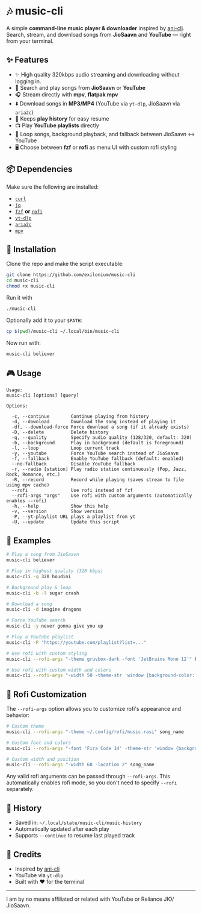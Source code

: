 # 🎶 music-cli

A simple **command-line music player & downloader** inspired by [ani-cli](https://github.com/pystardust/ani-cli).
Search, stream, and download songs from **JioSaavn** and **YouTube** — right from your terminal.

## ✨ Features

* ✨ High quality 320kbps audio streaming and downloading without logging in.
* 🔎 Search and play songs from **JioSaavn** or **YouTube**
* 🎧 Stream directly with **mpv**, **flatpak mpv**
* ⬇️ Download songs in **MP3/MP4** (YouTube via `yt-dlp`, JioSaavn via `aria2c`)
* 📜 Keeps **play history** for easy resume
* 📺 Play **YouTube playlists** directly
* 🔄 Loop songs, background playback, and fallback between JioSaavn ↔ YouTube
* 🖥️ Choose between **fzf** or **rofi** as menu UI with custom rofi styling

## 📦 Dependencies

Make sure the following are installed:

* [`curl`](https://curl.se/)
* [`jq`](https://stedolan.github.io/jq/)
* [`fzf`](https://github.com/junegunn/fzf) **or** [`rofi`](https://github.com/davatorium/rofi)
* [`yt-dlp`](https://github.com/yt-dlp/yt-dlp)
* [`aria2c`](https://aria2.github.io/)
* [`mpv`](https://mpv.io/)

## 🚀 Installation

Clone the repo and make the script executable:

```bash
git clone https://github.com/exilonium/music-cli
cd music-cli
chmod +x music-cli
```

Run it with

```bash
./music-cli

```

Optionally add it to your `$PATH`:

```bash
cp $(pwd)/music-cli ~/.local/bin/music-cli
```

Now run with:

```bash
music-cli believer
```

## 🎮 Usage

```
Usage:
music-cli [options] [query]

Options:
    
  -c, --continue        Continue playing from history
  -d, --download        Download the song instead of playing it
  -df, --download-force Force download a song (if it already exists)
  -D, --delete          Delete history
  -q, --quality         Specify audio quality (128/320, default: 320)
  -b, --background      Play in background (default is foreground)
  -l, --loop            Loop current track
  -y, --youtube         Force YouTube search instead of JioSaavn
  -f, --fallback        Enable YouTube fallback (default: enabled)
  --no-fallback         Disable YouTube fallback
  -r, --radio [station] Play radio station continuously (Pop, Jazz, Rock, Romance, etc.)
  -R, --record          Record while playing (saves stream to file using mpv cache)
  --rofi                Use rofi instead of fzf
  --rofi-args "args"    Use rofi with custom arguments (automatically enables --rofi)
  -h, --help            Show this help
  -v, --version         Show version
  -P, --yt-playlist URL plays a playlist from yt
  -U, --update          Update this script

```

## 📝 Examples

```bash
# Play a song from JioSaavn
music-cli believer

# Play in highest quality (320 kbps)
music-cli -q 320 houdini

# Background play & loop
music-cli -b -l sugar crash

# Download a song
music-cli -d imagine dragons

# Force YouTube search
music-cli -y never gonna give you up

# Play a YouTube playlist
music-cli -P "https://youtube.com/playlist?list=..."

# Use rofi with custom styling
music-cli --rofi-args "-theme gruvbox-dark -font 'JetBrains Mono 12'" believer

# Use rofi with custom width and colors
music-cli --rofi-args "-width 50 -theme-str 'window {background-color: #282828;}'" imagine dragons
```

## 🎨 Rofi Customization

The `--rofi-args` option allows you to customize rofi's appearance and behavior:

```bash
# Custom theme
music-cli --rofi-args "-theme ~/.config/rofi/music.rasi" song_name

# Custom font and colors
music-cli --rofi-args "-font 'Fira Code 14' -theme-str 'window {background-color: #1e1e2e;}'" song_name

# Custom width and position
music-cli --rofi-args "-width 60 -location 2" song_name
```

Any valid rofi arguments can be passed through `--rofi-args`. This automatically enables rofi mode, so you don't need to specify `--rofi` separately.

## 📂 History

* Saved in: `~/.local/state/music-cli/music-history`
* Automatically updated after each play
* Supports `--continue` to resume last played track

## 🙌 Credits

* Inspired by [ani-cli](https://github.com/pystardust/ani-cli)
* YouTube via `yt-dlp`
* Built with ❤️ for the terminal

---

I am by no means affiliated or related with YouTube or Reliance JIO/ JioSaavn.

